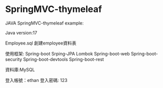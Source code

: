 # SpringMVC-thymeleaf
JAVA SpringMVC-thymeleaf example:

Java version:17

Employee.sql
創建employee資料表

使用框架:
Spring-boot
Srping-JPA
Lombok
Spring-boot-web
Spring-boot-security
Spring-boot-devtools
Spring-boot-rest

資料庫:MySQL

登入帳號：ethan
登入密碼: 123
